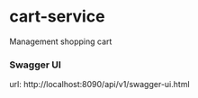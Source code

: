 # cart-service
Management shopping cart

### Swagger UI

url: http://localhost:8090/api/v1/swagger-ui.html


